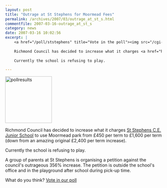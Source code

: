 ```yaml
---
layout: post
title: "Outrage at St Stephens for Moormead Fees"
permalink: /archives/2007/03/outrage_at_st_s.html
commentfile: 2007-03-16-outrage_at_st_s
category: news
date: 2007-03-16 10:02:56
excerpt: |
    <a href="/poll/ststephens" title="Vote in the poll"><img src="/cgi-bin/poll.cgi?pollname=ststephens&amp;action=image" alt="pollresults" width="150" height="150" class="right" /></a>
    
    Richmond Council has decided to increase what it charges <a href="https://stmargarets.london/directory/school/200507170243">St Stephens C.E. Junior School</a> to use Moormead park from &pound;450 per term to &pound;1,600 per term  (down from an amazing original &pound;2,400 per term increase).
    
    Currently the school is refusing to play.

---
```


<a href="/poll/ststephens" title="Vote in the poll"><img src="/cgi-bin/poll.cgi?pollname=ststephens&amp;action=image" alt="pollresults" width="150" height="150" class="right" /></a>

Richmond Council has decided to increase what it charges [St Stephens C.E. Junior School](https://stmargarets.london/directory/school/200507170243) to use Moormead park from £450 per term to £1,600 per term (down from an amazing original £2,400 per term increase).

Currently the school is refusing to play.

A group of parents at St Stephens is organising a petition against the council's outrageous 356% increase. The petition is outside the school's office and in the playground after school during pick-up time.

What do you think? [Vote in our poll](https://stmargarets.london/poll/ststephens)
